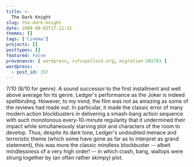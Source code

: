 ```yaml
---
title: >-
  The Dark Knight
slug: the-dark-knight
date: 2008-08-02T17:21:31
themes: []
tags: ['Cinema']
projects: []
posttypes: []
featured: False
provenance: [ wordpress, rufuspollock.org, migration-201703 ]
wordpress:
  - post_id: 337
---
```


7/10 (8/10 for genre). A sound successor to the first installment and well above average for its genre. Ledger's performance as the Joker is indeed spellbinding. However, to my mind, the film was not as amazing as some of the reviews had made out. In particular, it made the classic error of many modern action blockbusters in delivering a smash-bang action sequence with such monotonous every-10-minute regularity that it undermined their impact while simultaneously starving plot and characters of the room to develop. Thus, despite its dark tone, Ledger's undoubted menace and terroristic theme (which some have gone as far as to interpret as grand statement), this was more the classic mindless blockbuster -- albeit mindlessness of a very high order! -- in which crash, bang, wallops were strung together by (an often rather skimpy) plot.

